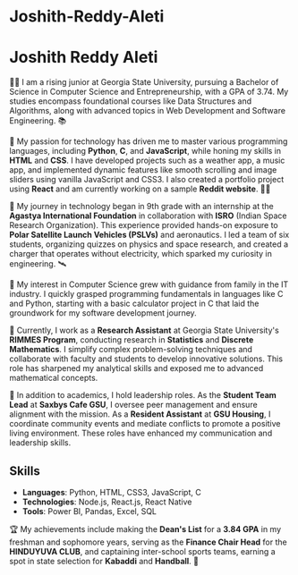 # Joshith-Reddy-Aleti
# Joshith Reddy Aleti

👨‍🎓 I am a rising junior at Georgia State University, pursuing a Bachelor of Science in Computer Science and Entrepreneurship, with a GPA of 3.74. My studies encompass foundational courses like Data Structures and Algorithms, along with advanced topics in Web Development and Software Engineering. 📚

📑 My passion for technology has driven me to master various programming languages, including **Python**, **C**, and **JavaScript**, while honing my skills in **HTML** and **CSS**. I have developed projects such as a weather app, a music app, and implemented dynamic features like smooth scrolling and image sliders using vanilla JavaScript and CSS3. I also created a portfolio project using **React** and am currently working on a sample **Reddit website**. 👨‍💻

🚀 My journey in technology began in 9th grade with an internship at the **Agastya International Foundation** in collaboration with **ISRO** (Indian Space Research Organization). This experience provided hands-on exposure to **Polar Satellite Launch Vehicles (PSLVs)** and aeronautics. I led a team of six students, organizing quizzes on physics and space research, and created a charger that operates without electricity, which sparked my curiosity in engineering. 🛰️

🏁 My interest in Computer Science grew with guidance from family in the IT industry. I quickly grasped programming fundamentals in languages like C and Python, starting with a basic calculator project in C that laid the groundwork for my software development journey.

🎯 Currently, I work as a **Research Assistant** at Georgia State University's **RIMMES Program**, conducting research in **Statistics** and **Discrete Mathematics**. I simplify complex problem-solving techniques and collaborate with faculty and students to develop innovative solutions. This role has sharpened my analytical skills and exposed me to advanced mathematical concepts.

📌 In addition to academics, I hold leadership roles. As the **Student Team Lead** at **Saxbys Cafe GSU**, I oversee peer management and ensure alignment with the mission. As a **Resident Assistant** at **GSU Housing**, I coordinate community events and mediate conflicts to promote a positive living environment. These roles have enhanced my communication and leadership skills.

## Skills
- **Languages**: Python, HTML, CSS3, JavaScript, C
- **Technologies**: Node.js, React.js, React Native
- **Tools**: Power BI, Pandas, Excel, SQL

🏆 My achievements include making the **Dean's List** for a **3.84 GPA** in my freshman and sophomore years, serving as the **Finance Chair Head** for the **HINDUYUVA CLUB**, and captaining inter-school sports teams, earning a spot in state selection for **Kabaddi** and **Handball**. 💪

